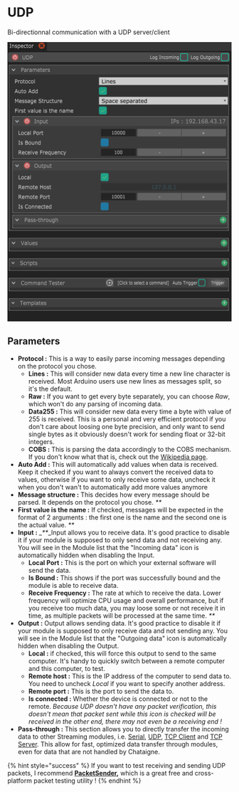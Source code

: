 # UDP

Bi-directionnal communication with a UDP server/client

![](../../.gitbook/assets/udp.png)

## Parameters

* **Protocol :** This is a way to easily parse incoming messages depending on the protocol you chose.
  * **Lines :** This will consider new data every time a new line character is received. Most Arduino users use new lines as messages split, so it's the default. 
  * **Raw :** If you want to get every byte separately, you can choose _Raw_, which won't do any parsing of incoming data.
  * **Data255 :** This will consider new data every time a byte with value of 255 is received. This is a personal and very efficient protocol if you don't care about loosing one byte precision, and only want to send single bytes as it obviously doesn't work for sending float or 32-bit integers.
  * **COBS :** This is parsing the data accordingly to the COBS mechanism. If you don't know what that is, check out the [Wikipedia page](https://en.wikipedia.org/wiki/Consistent_Overhead_Byte_Stuffing). 
* **Auto Add :** This will automatically add values when data is received. Keep it checked if you want to always convert the received data to values, otherwise if you want to only receive some data, uncheck it when you don't wan't to automatically add more values anymore 
* **Message structure :** This decides how every message should be parsed. It depends on the protocol you chose. _\*\*_
* **First value is the name :** If checked, messages will be expected in the format of 2 arguments : the first one is the name and the second one is the actual value. _\*\*_
* **Input :** \__\*\*_\_Input allows you to receive data. It's good practice to disable it if your module is supposed to only send data and not receiving any. You will see in the Module list that the "Incoming data" icon is automatically hidden when disabling the  Input.
  * **Local Port :** This is the port on which your external software will send the data.
  * **Is Bound :** This shows if the port was successfully bound and the module is able to receive data.
  * **Receive Frequency :** The rate at which to receive the data. Lower frequency will optimize CPU usage and overall performance, but if you receive too much data, you may loose some or not receive it in time, as multiple packets will be processed at the same time. _\*\*_
* **Output :** Output allows sending data. It's good practice to disable it if your module is supposed to only receive data and not sending any. You will see in the Module list that the "Outgoing data" icon is automatically hidden when disabling the Output.
  * **Local :** if checked, this will force this output to send to the same computer. It's handy to quickly switch between a remote computer and this computer, to test.
  * **Remote host :** This is the IP address of the computer to send data to. You need to uncheck _Local_ if you want to specify another address.
  * **Remote port :** This is the port to send the data to.
  * **Is connected :** Whether the device is connected or not to the remote. _Because UDP doesn't have any packet verification, this doesn't mean that packet sent while this icon is checked will be received in the other end, there may not even be a receiving end !_ 
* **Pass-through :** This section allows you to directly transfer the incoming data  to other Streaming modules, i.e. [Serial](serial.md), [UDP](udp.md), [TCP Client](tcp-client.md) and [TCP Server](tcp-server.md). This allow for fast, optimized data transfer through modules, even for data that are not handled by Chataigne.

{% hint style="success" %}
If you want to test receiving and sending UDP packets, I recommend [**PacketSender**](https://packetsender.com/)**,** which is a great free and cross-platform packet testing utility !
{% endhint %}

